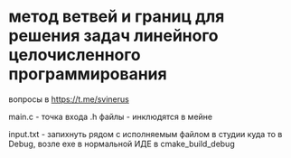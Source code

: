 # метод ветвей и границ для решения задач линейного целочисленного программирования
вопросы в https://t.me/svinerus

main.c - точка входа
.h файлы - инклюдятся в мейне

input.txt - запихнуть рядом с исполняемым файлом 
  в студии куда то в Debug, возле exe
  в нормальной ИДЕ в cmake_build_debug
